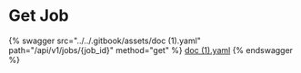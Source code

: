 # Get Job

{% swagger src="../../.gitbook/assets/doc (1).yaml" path="/api/v1/jobs/{job_id}" method="get" %}
[doc (1).yaml](<../../.gitbook/assets/doc (1).yaml>)
{% endswagger %}
